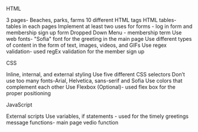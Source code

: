 HTML

3 pages- Beaches, parks, farms
10 different HTML tags
HTML tables- tables in each pages
Implement at least two uses for forms - log in form and membership sign up form
Dropped Down Menu - membership term
Use web fonts- "Sofia" font for the greeting in the main page
Use different types of content in the form of text, images, videos, and GIFs
Use regex validation- used regEx validation for the member sign up

CSS

Inline, internal, and external styling
Use five different CSS selectors
Don’t use too many fonts-Arial, Helvetica, sans-serif and Sofia
Use colors that complement each other
Use Flexbox (Optional)- used flex box for the proper positioning

JavaScript

External scripts
Use variables, if statements - used for the timely greetings message
functions- main page vedio function
